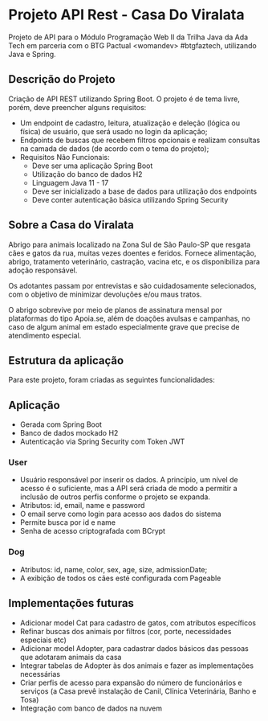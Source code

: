 # Projeto API Rest - Casa Do Viralata

Projeto de API para o Módulo Programação Web II da Trilha Java da Ada Tech em parceria com o BTG Pactual &lt;womandev> #btgfaztech, utilizando Java e Spring.

## Descrição do Projeto

Criação de API REST utilizando Spring Boot. 
O projeto é de tema livre, porém, deve preencher alguns requisitos:

- Um endpoint de cadastro, leitura, atualização e deleção (lógica ou física) de usuário, que será usado no login da aplicação;
- Endpoints de buscas que recebem filtros opcionais e realizam consultas na camada de dados (de acordo com o tema do projeto);
- Requisitos Não Funcionais:
    - Deve ser uma aplicação Spring Boot
    - Utilização do banco de dados H2
    - Linguagem Java 11 - 17
    - Deve ser inicializado a base de dados para utilização dos endpoints
    - Deve conter autenticação básica utilizando Spring Security

 ## Sobre a Casa do Viralata

Abrigo para animais localizado na Zona Sul de São Paulo-SP que resgata cães e gatos da rua, muitas vezes doentes e feridos. Fornece alimentação, abrigo, tratamento veterinário, castração, vacina etc, e os disponibiliza para adoção responsável.

Os adotantes passam por entrevistas e são cuidadosamente selecionados, com o objetivo de minimizar devoluções e/ou maus tratos.

O abrigo sobrevive por meio de planos de assinatura mensal por plataformas do tipo Apoia.se, além de doações avulsas e campanhas, no caso de algum animal em estado especialmente grave que precise de atendimento especial.

## Estrutura da aplicação

Para este projeto, foram criadas as seguintes funcionalidades:

## Aplicação
- Gerada com Spring Boot
- Banco de dados mockado H2
- Autenticação via Spring Security com Token JWT

### User
- Usuário responsável por inserir os dados. A princípio, um nível de acesso é o suficiente, mas a API será criada de modo a permitir a inclusão de outros perfis conforme o projeto se expanda.
- Atributos: id, email, name e password
- O email serve como login para acesso aos dados do sistema
- Permite busca por id e name
- Senha de acesso criptografada com BCrypt

### Dog
- Atributos: id, name, color, sex, age, size, admissionDate;
- A exibição de todos os cães esté configurada com Pageable

## Implementações futuras
- Adicionar model Cat para cadastro de gatos, com atributos específicos
- Refinar buscas dos animais por filtros (cor, porte, necessidades especiais etc)
- Adicionar model Adopter, para cadastrar dados básicos das pessoas que adotaram animais da casa
- Integrar tabelas de Adopter às dos animais e fazer as implementações necessárias
- Criar perfis de acesso para expansão do número de funcionários e serviços (a Casa prevê instalação de Canil, Clínica Veterinária, Banho e Tosa)
- Integração com banco de dados na nuvem



